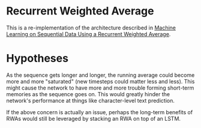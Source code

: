 # Recurrent Weighted Average

This is a re-implementation of the architecture described in [Machine Learning on Sequential Data Using a Recurrent Weighted Average](https://arxiv.org/abs/1703.01253).

# Hypotheses

As the sequence gets longer and longer, the running average could become more and more "saturated" (new timesteps could matter less and less). This might cause the network to have more and more trouble forming short-term memories as the sequence goes on. This would greatly hinder the network's performance at things like character-level text prediction.

If the above concern is actually an issue, perhaps the long-term benefits of RWAs would still be leveraged by stacking an RWA on top of an LSTM.
